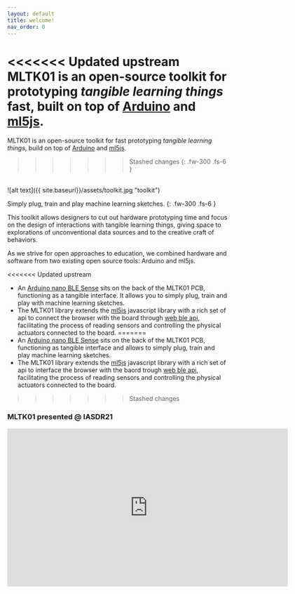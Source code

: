 ```yaml
---
layout: default
title: welcome!
nav_order: 0
---
```


<<<<<<< Updated upstream
MLTK01 is an open-source toolkit for prototyping _tangible learning things_ fast, built on top of [Arduino](https://www.arduino.cc/) and [ml5js](https://ml5js.org/).
=======
MLTK01 is an open-source toolkit for fast prototyping _tangible learning things_, build on top of [Arduino](https://www.arduino.cc/) and [ml5js](https://ml5js.org/).
>>>>>>> Stashed changes
{: .fw-300 .fs-6 }

<br>
![alt text]({{ site.baseurl}}/assets/toolkit.jpg "toolkit")
<br>

Simply plug, train and play machine learning sketches.
{: .fw-300 .fs-6 }

This toolkit allows designers to cut out hardware prototyping time and <span class="highlight">focus on the design of interactions with tangible learning things</span>, giving space to explorations of unconventional data sources and to the creative craft of behaviors.

As we strive for open approaches to education, <span class="highlight">we combined hardware and software from two existing open source tools: Arduino and ml5js</span>.

<<<<<<< Updated upstream
- An [Arduino nano BLE Sense](https://store.arduino.cc/arduino-nano-33-ble-sense) sits on the back of the MLTK01 PCB, functioning as a tangible interface. It allows you to simply plug, train and play with machine learning sketches.
- The MLTK01 library extends the [ml5js](https://ml5js.org/) javascript library with a rich set of api to connect the browser with the board through [web ble api](https://webbluetoothcg.github.io/web-bluetooth/), facilitating the process of reading sensors and controlling the physical actuators connected to the board.
=======
- An [Arduino nano BLE Sense](https://store.arduino.cc/arduino-nano-33-ble-sense) sits on the back of the MLTK01 PCB, functioning as tangible interface and allows to simply plug, train and play machine learning sketches.
- The MLTK01 library extends the [ml5js](https://ml5js.org/) javascript library with a rich set of api to interface the browser with the baord trough [web ble api](https://webbluetoothcg.github.io/web-bluetooth/), facilitating the process of reading sensors and controlling the physical actuators connected to the board.
>>>>>>> Stashed changes

### MLTK01 presented @ IASDR21

<iframe src="https://player.vimeo.com/video/654463896?h=946aaf31ad" width="640" height="360" frameborder="0" allow="autoplay; fullscreen; picture-in-picture" allowfullscreen></iframe>
